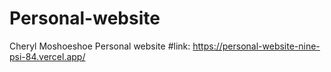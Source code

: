# Personal-website
Cheryl Moshoeshoe Personal website
#link: https://personal-website-nine-psi-84.vercel.app/
